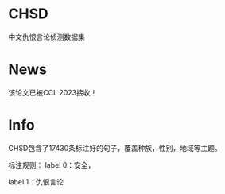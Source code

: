 # CHSD
中文仇恨言论侦测数据集

# News
该论文已被CCL 2023接收！

# Info
CHSD包含了17430条标注好的句子，覆盖种族，性别，地域等主题。

标注规则：
label 0：安全，

label 1：仇恨言论


